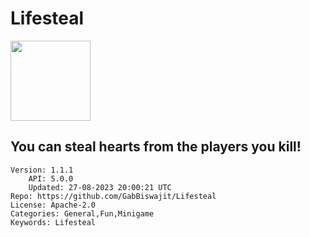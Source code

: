 # Lifesteal
<img src="https://raw.githubusercontent.com/GabBiswajit/Lifesteal/d8407c583c377502dd5f6da7d16190a2833d91a5/icon.png" width="128" height="128" />

## You can steal hearts from the players you kill!
```properties
Version: 1.1.1
    API: 5.0.0
    Updated: 27-08-2023 20:00:21 UTC
Repo: https://github.com/GabBiswajit/Lifesteal
License: Apache-2.0
Categories: General,Fun,Minigame
Keywords: Lifesteal
```